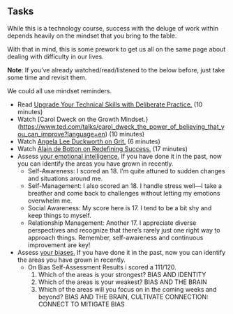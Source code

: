 ## **Tasks**
While this is a technology course, success with the deluge of work within depends heavily on the mindset that you bring to the table.

With that in mind, this is some prework to get us all on the same page about dealing with difficulty in our lives.

**Note**: If you’ve already watched/read/listened to the below before, just take some time and revisit them.

We could all use mindset reminders.

* Read [Upgrade Your Technical Skills with Deliberate Practice.](https://web.archive.org/web/20160616225417/http://www.happybearsoftware.com/upgrade-your-technical-skills-with-deliberate-practice) (10 minutes)</a>
* Watch [Carol Dweck on the Growth Mindset.}(https://www.ted.com/talks/carol_dweck_the_power_of_believing_that_you_can_improve?language=en) (10 minutes)
* Watch [Angela Lee Duckworth on Grit.](https://www.ted.com/talks/angela_lee_duckworth_grit_the_power_of_passion_and_perseverance) (6 minutes)
* Watch [Alain de Botton on Redefining Success.](https://www.ted.com/talks/alain_de_botton_a_kinder_gentler_philosophy_of_success) (17 minutes)
* Assess [your emotional intelligence.](https://codefellows.github.io/common_curriculum/career_coaching/201/emotional-intelligence-assessment.html) If you have done it in the past, now you can identify the areas you have grown in recently.
  * Self-Awareness: I scored an 18. I’m quite attuned to sudden changes and situations around me.
  * Self-Management: I also scored an 18. I handle stress well—I take a breather and come back to challenges without letting my emotions overwhelm me.
  * Social Awareness: My score here is 17. I tend to be a bit shy and keep things to myself.
  * Relationship Management: Another 17. I appreciate diverse perspectives and recognize that there’s rarely just one right way to approach things.
    Remember, self-awareness and continuous improvement are key! 
* Assess [your biases.](https://codefellows.github.io/common_curriculum/career_coaching/301/bias-assessment.html) If you have done it in the past, now you can identify the areas you have grown in recently.
  * On Bias Self-Assessment Results i scored a 111/120.
    1. Which of the areas is your strongest? BIAS AND IDENTITY
    2. Which of the areas is your weakest? BIAS AND THE BRAIN
    3. Which of the areas will you focus on in the coming weeks and beyond? BIAS AND THE BRAIN, CULTIVATE CONNECTION: CONNECT TO MITIGATE BIAS
